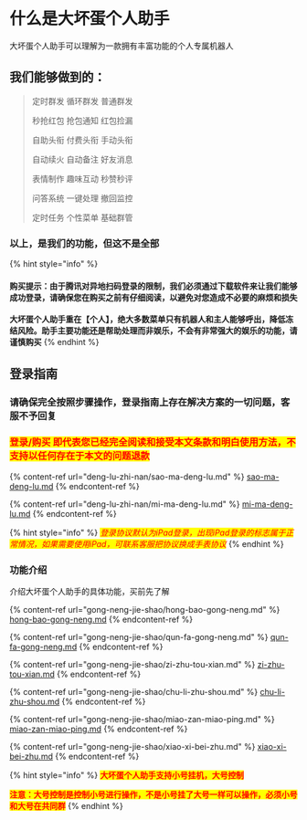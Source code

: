 # 什么是大坏蛋个人助手

大坏蛋个人助手可以理解为一款拥有丰富功能的个人专属机器人

## 我们能够做到的：

> 定时群发 循环群发 普通群发
>
> 秒抢红包 抢包通知 红包捡漏
>
> 自助头衔 付费头衔 手动头衔
>
> 自动续火 自动备注 好友消息
>
> 表情制作 趣味互动 秒赞秒评
>
> 问答系统 一键处理 撤回监控
>
> 定时任务 个性菜单 基础群管

### 以上，是我们的功能，但这不是全部

{% hint style="info" %}
#### 购买提示：由于腾讯对异地扫码登录的限制，我们必须通过下载软件来让我们能够成功登录，请确保您在购买之前有仔细阅读，以避免对您造成不必要的麻烦和损失

**大坏蛋个人助手重在【个人】，绝大多数菜单只有机器人和主人能够呼出，降低冻结风险。助手主要功能还是帮助处理而非娱乐，不会有非常强大的娱乐的功能，请谨慎购买**
{% endhint %}

## 登录指南

### 请确保完全按照步骤**操作**，登录指南上存在解决方案的一切问题，客服不予回复

### <mark style="color:red;">**登录/购买 即代表您已经完全阅读和接受本文条款和明白使用方法，不支持以任何存在于本文的问题退款**</mark>

{% content-ref url="deng-lu-zhi-nan/sao-ma-deng-lu.md" %}
[sao-ma-deng-lu.md](deng-lu-zhi-nan/sao-ma-deng-lu.md)
{% endcontent-ref %}

{% content-ref url="deng-lu-zhi-nan/mi-ma-deng-lu.md" %}
[mi-ma-deng-lu.md](deng-lu-zhi-nan/mi-ma-deng-lu.md)
{% endcontent-ref %}

{% hint style="info" %}
_<mark style="color:red;">登录协议默认为iPad登录，出现iPad登录的标志属于正常情况，如果需要使用iPad，可联系客服把协议换成手表协议</mark>_
{% endhint %}

### 功能介绍

介绍大坏蛋个人助手的具体功能，买前先了解

{% content-ref url="gong-neng-jie-shao/hong-bao-gong-neng.md" %}
[hong-bao-gong-neng.md](gong-neng-jie-shao/hong-bao-gong-neng.md)
{% endcontent-ref %}

{% content-ref url="gong-neng-jie-shao/qun-fa-gong-neng.md" %}
[qun-fa-gong-neng.md](gong-neng-jie-shao/qun-fa-gong-neng.md)
{% endcontent-ref %}

{% content-ref url="gong-neng-jie-shao/zi-zhu-tou-xian.md" %}
[zi-zhu-tou-xian.md](gong-neng-jie-shao/zi-zhu-tou-xian.md)
{% endcontent-ref %}

{% content-ref url="gong-neng-jie-shao/chu-li-zhu-shou.md" %}
[chu-li-zhu-shou.md](gong-neng-jie-shao/chu-li-zhu-shou.md)
{% endcontent-ref %}

{% content-ref url="gong-neng-jie-shao/miao-zan-miao-ping.md" %}
[miao-zan-miao-ping.md](gong-neng-jie-shao/miao-zan-miao-ping.md)
{% endcontent-ref %}

{% content-ref url="gong-neng-jie-shao/xiao-xi-bei-zhu.md" %}
[xiao-xi-bei-zhu.md](gong-neng-jie-shao/xiao-xi-bei-zhu.md)
{% endcontent-ref %}

{% hint style="info" %}
<mark style="color:red;">**大坏蛋个人助手支持小号挂机，大号控制**</mark>

<mark style="color:red;">**注意：大号控制是控制小号进行操作，不是小号挂了大号一样可以操作，必须小号和大号在共同群**</mark>
{% endhint %}
